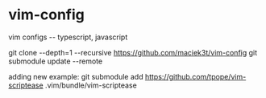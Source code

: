# vim-config
vim configs -- typescript, javascript


git clone --depth=1 --recursive https://github.com/maciek3t/vim-config
git submodule update --remote

adding new example:
git submodule add https://github.com/tpope/vim-scriptease  .vim/bundle/vim-scriptease
